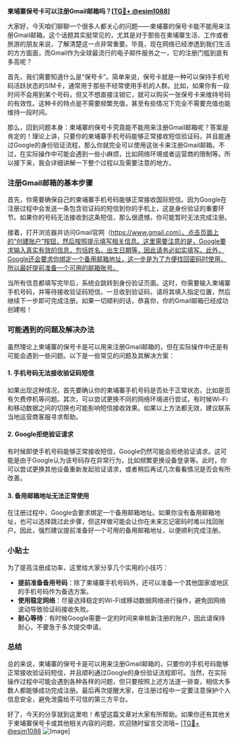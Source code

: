 **柬埔寨保号卡可以注册Gmail邮箱吗？[[TG💪+ @esim1088](https://t.me/s/esim1088)]**

大家好，今天咱们聊聊一个很多人都关心的问题——柬埔寨的保号卡能不能用来注册Gmail邮箱。这个话题其实挺常见的，尤其是对于那些在柬埔寨生活、工作或者旅游的朋友来说，了解清楚这一点非常重要。毕竟，现在网络已经渗透到我们生活的方方面面，而Gmail作为全球最流行的电子邮件服务之一，它的注册门槛到底有多高呢？

首先，我们需要知道什么是“保号卡”。简单来说，保号卡就是一种可以保持手机号码活跃状态的SIM卡，通常用于那些不经常使用手机的人群。比如，如果你有一段时间不会用到某个号码，但又不想直接注销它，就可以购买一张保号卡来维持号码的有效性。这种卡的特点是不需要频繁充值，甚至有些情况下完全不需要充值也能维持一段时间。

那么，回到问题本身：柬埔寨的保号卡究竟能不能用来注册Gmail邮箱呢？答案是肯定的！理论上讲，只要你的柬埔寨手机号码能够正常接收短信验证码，并且能通过Google的身份验证流程，那么你就完全可以使用这张卡来注册Gmail邮箱。不过，在实际操作中可能会遇到一些小麻烦，比如网络环境或者运营商的限制等。所以接下来，我会详细讲解一下整个过程以及需要注意的地方。

### 注册Gmail邮箱的基本步骤

首先，你需要确保自己的柬埔寨手机号码能够正常接收国际短信。因为Google在注册过程中会发送一条包含验证码的短信到你的手机上，这是身份验证的重要环节。如果你的号码无法接收到这条短信，那么很遗憾，你可能暂时无法完成注册。

接着，打开浏览器并访问Gmail官网（https://www.gmail.com）。点击页面上的“创建账户”按钮，然后按照提示填写相关信息。这里需要注意的是，Google要求输入真实有效的信息，包括姓名、出生日期等，因此请务必如实填写。此外，Google还会要求你绑定一个备用邮箱地址，这一步是为了方便找回密码时使用，所以最好提前准备一个可用的邮箱账号。

当所有信息都填写完毕后，系统会跳转到身份验证页面。这时，你需要输入柬埔寨手机号码，并等待接收验证码短信。一旦收到验证码，请将其填入指定位置，然后继续下一步即可完成注册。如果一切顺利的话，恭喜你，你的Gmail邮箱已经成功创建啦！

### 可能遇到的问题及解决办法

虽然理论上柬埔寨的保号卡是可以用来注册Gmail邮箱的，但在实际操作中还是有可能会遇到一些问题。以下是一些常见的问题及其解决方案：

#### 1. 手机号码无法接收验证码短信
如果出现这种情况，首先要确认你的柬埔寨手机号码是否处于正常状态，比如是否有欠费停机等问题。其次，可以尝试更换不同的网络环境进行尝试，有时候Wi-Fi和移动数据之间的切换也可能影响短信接收效果。如果以上方法都无效，建议联系当地运营商客服寻求帮助。

#### 2. Google拒绝验证请求
有时候即使手机号码能够正常接收短信，Google仍然可能会拒绝验证请求。这可能是由于Google认为该号码存在异常行为，比如频繁更换设备登录等。此时，你可以尝试更换其他设备重新发起验证请求，或者稍后再试几次看看情况是否会有所改善。

#### 3. 备用邮箱地址无法正常使用
在注册过程中，Google会要求绑定一个备用邮箱地址。如果你没有备用邮箱地址，也可以选择跳过此步骤，但这样做可能会让你在未来忘记密码时难以找回账户。因此，强烈建议提前准备好一个可用的备用邮箱地址，以便顺利完成注册。

### 小贴士

为了提高注册成功率，这里给大家分享几个实用的小技巧：
- **提前准备备用号码**：除了柬埔寨手机号码外，还可以准备一个其他国家或地区的手机号码作为备选方案。
- **使用稳定网络**：尽量选择稳定的Wi-Fi或移动数据网络进行操作，避免因网络波动导致验证码接收失败。
- **耐心等待**：有时候Google需要一定的时间来审核新注册的账户，因此请保持耐心，不要急于多次提交申请。

### 总结

总的来说，柬埔寨的保号卡是可以用来注册Gmail邮箱的，只要你的手机号码能够正常接收验证码短信，并且顺利通过Google的身份验证流程即可。当然，在实际操作过程中可能会遇到各种各样的问题，但只要按照上述方法逐一排查，相信大多数人都能够成功完成注册。最后再次提醒大家，在注册过程中一定要注意保护个人信息安全，避免泄露给不可信的第三方平台。

好了，今天的分享就到这里啦！希望这篇文章对大家有所帮助。如果你还有其他关于柬埔寨保号卡或其他相关内容的问题，欢迎随时留言交流哦~ [[TG💪+ @esim1088](https://t.me/s/esim1088) ![Image](https://i.postimg.cc/4NQfJmqS/Snipaste-2025-05-13-00-14-12.png)]